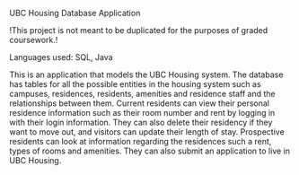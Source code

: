UBC Housing Database Application

!This project is not meant to be duplicated for the purposes of graded coursework.!

Languages used: SQL, Java

This is an application that models the UBC Housing system. The database has tables for all the possible entities in the housing system such as campuses, residences, residents, amenities and residence staff and the relationships between them. 
Current residents can view their personal residence information such as their room number and rent by logging in with their login information. They can also delete their residency if they want to move out, and visitors can update their length of stay. Prospective residents can look at information regarding the residences such a rent, types of rooms and amenities. They can also submit an application to live in UBC Housing.


